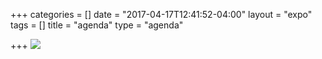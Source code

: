 +++
categories = []
date = "2017-04-17T12:41:52-04:00"
layout = "expo"
tags = []
title = "agenda"
type = "agenda"

+++
![](/GCTC/uploads/2017/05/03/20170501%20Agenda%20Short%20V4%20SR-1.png)

